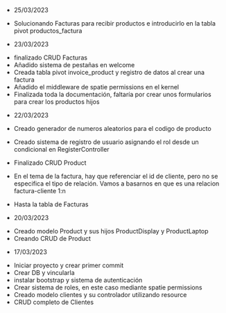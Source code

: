 * 25/03/2023
- Solucionando Facturas para recibir productos e introducirlo en la tabla pivot productos_factura

* 23/03/2023
- finalizado CRUD Facturas
- Añadido sistema de pestañas en welcome
- Creada tabla pivot invoice_product y registro de datos al crear una factura
- Añadido el middleware de spatie permissions en el kernel
- Finalizada toda la documentación, faltaría por crear unos formularios para crear los productos hijos

* 22/03/2023
- Creado generador de numeros aleatorios para el codigo de producto
- Creado sistema de registro de usuario asignando el rol desde un condicional en RegisterController
- Finalizado CRUD Product

- En el tema de la factura, hay que referenciar el id de cliente, pero no se especifica el tipo de relación. Vamos a basarnos en que es una relacion factura-cliente 1:n
- Hasta la tabla de Facturas

* 20/03/2023
- Creado modelo Product y sus hijos ProductDisplay y ProductLaptop
- Creando CRUD de Product

* 17/03/2023
- Iniciar proyecto y crear primer commit
- Crear DB y vincularla
- instalar bootstrap y sistema de autenticación
- Crear sistema de roles, en este caso mediante spatie permissions
- Creado modelo clientes y su controlador utilizando resource
- CRUD completo de Clientes